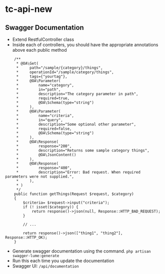 # tc-api-new

## Swagger Documentation
 - Extend RestfulController class
 - Inside each of controllers, you should have the appropriate annotations above each public method
```
    /**
     * @OA\Get(
     *     path="/sample/{category}/things",
     *     operationId="/sample/category/things",
     *     tags={"yourtag"},
     *     @OA\Parameter(
     *         name="category",
     *         in="path",
     *         description="The category parameter in path",
     *         required=true,
     *         @OA\Schema(type="string")
     *     ),
     *     @OA\Parameter(
     *         name="criteria",
     *         in="query",
     *         description="Some optional other parameter",
     *         required=false,
     *         @OA\Schema(type="string")
     *     ),
     *     @OA\Response(
     *         response="200",
     *         description="Returns some sample category things",
     *         @OA\JsonContent()
     *     ),
     *     @OA\Response(
     *         response="400",
     *         description="Error: Bad request. When required parameters were not supplied.",
     *     ),
     * )
     */
    public function getThings(Request $request, $category)
    {
        $criteria= $request->input("criteria");
        if (! isset($category)) {
            return response()->json(null, Response::HTTP_BAD_REQUEST);
        }

        // ...

        return response()->json(["thing1", "thing2"], Response::HTTP_OK);
    }
```
- Generate swagger documentation using the command.
`php artisan swagger-lume:generate`
- Run this each time you update the documentation
- Swagger UI: `/api/documentation`